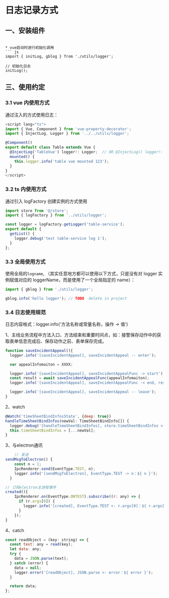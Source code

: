 # 日志记录方式

## 一、安装组件





```  

* vue启动时进行初始化调用  
``` js  
import { initLog, gblog } from './utils/logger';  

// 初始化日志
initLog();

```

## 三、使用约定

### 3.1 vue 内使用方式

通过注入的方式使用日志：

```js
<script lang="ts">
import { Vue, Component } from 'vue-property-decorator';
import { InjectLog, Logger } from '../../utils/logger';

@Component()
export default class Table extends Vue {
  @InjectLog('TableVue') logger!: Logger;  // OR @InjectLog() logger!: Logger;  会自动使用class name命名loggername
  mounted() {
    this.logger.info('table vue mounted 123');
  }
}
</script>
```

### 3.2 ts 内使用方式

通过引入 logFactory 创建实例的方式使用

```js
import store from '@/store';
import { logFactory } from '../utils/logger';

const logger = logFactory.getLogger('table-service');
export default {
  getList() {
    logger.debug('test table-service log 1');
  }
};
```

### 3.3 全局使用方式

使用全局的`logname`, （其实任意地方都可以使用以下方式，只是没有对 logger 实例赋值对应的 loggerName，而是使用了一个全局指定的 name）：

```js
import { gblog } from './utils/logger';

gblog.info('hello logger'); // TODO  delete in project
```


### 3.4 日志使用规范 
日志内容格式：logger.info('方法名称或常量名称，操作 -> 值')

1、主线业务流程中方法入口、方法结束和重要时间点，如：接警保存动作中的获取表单信息完成后、保存动作之前、表单保存完成。
``` js
function saveIncidentAppeal(){
  logger.info('[saveIncidentAppeal], saveIncidentAppeal -- enter');

  var appealInfomaiton = XXXX;

  logger.info('[saveIncidentAppeal], saveIncidentAppealFunc -> start');
  const result = await saveIncidentAppealFunc(appealInfomaiton);
  logger.info('[saveIncidentAppeal], saveIncidentAppealFunc -< end, result:${result}');

  logger.info('[saveIncidentAppeal], saveIncidentAppeal -- leave');
}
```

2、watch
```js
@Watch('timeSheetBindInfosState', {deep: true})
handleTimeSheetBindInfos(newVal: TimeSheetBindInfo[]) {
  logger.debug('[handleTimeSheetBindInfos], store.timeSheetBindInfos <- newVal.count：${newVal.count()}');
  this.timeSheetBindInfos = [...newVal];
}

```

3、与electron通讯
``` js
    // 发送
sendMsgToElectron() {
    const n = 1;
    IpcRenderer.send(EventType.TEST, n);
    logger.info('[sendMsgToElectron], EventType.TEST -> n：${ n }');
  }

// 订阅electron主进程事件
created(){
    IpcRenderer.on(EventType.ONTEST).subscribe((r: any) => {
      if (r.args[0]) {
        logger.info('[created], EventType.TEST <- r.args[0]：${ r.args[0] }');
      }
    });
}
```

4、catch
```js
const readObject = (key: string) => {
  const text: any = read(key);
  let data: any;
  try {
    data = JSON.parse(text);
  } catch (error) {
    data = null;
    logger.error('[readObject], JSON.parse <- error：${ error }');
  }

  return data;
};
```

